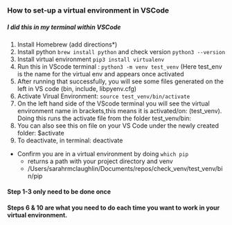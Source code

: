 
### How to set-up a virtual environment in VSCode

##### I did this in my terminal within VSCode

  1. Install Homebrew (add directions*)
  2. Install python ``brew install python`` and check version ```python3 --version```
  3. Install virtual environment ```pip3 install virtualenv```
  4. Run this in VScode terminal : ```python3 -m venv test_venv``` (Here test_env is the name for the virtual env and appears once activated
  5. After running that successfully, you will see some files generated on the left in VS code (bin, include, libpyenv.cfg)
  7. Activate Virual Environment: ```source test_venv/bin/activate```
  8.  On the left hand side of the VScode terminal you will see the virtual environment name in brackets,this means it is activated/on: (test_venv). Doing this runs the activate file from the folder test_venv/bin:
  9.  You can also see this on file on your VS Code under the newly created folder: $activate
  10. To deactivate, in terminal: deactivate
	
 - Confirm you are in a virtual environment by doing ```which pip```
	- returns a path with your project directory and venv
	- /Users/sarahrmclaughlin/Documents/repos/check_venv/test_venv/bin/pip

#### Step 1-3 only need to be done once
#### Steps 6 & 10 are what you need to do each time you want to work in your virtual environment.
